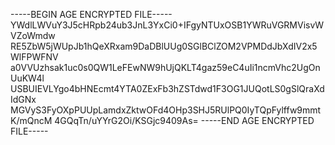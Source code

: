 -----BEGIN AGE ENCRYPTED FILE-----
YWdlLWVuY3J5cHRpb24ub3JnL3YxCi0+IFgyNTUxOSB1YWRuVGRMVisvWVZoWmdw
RE5ZbW5jWUpJb1hQeXRxam9DaDBlUUg0SGlBClZOM2VPMDdJbXdIV2x5WlFPWFNV
a0VVUzhsak1uc0s0QW1LeFEwNW9hUjQKLT4gaz59eC4uIi1ncmVhc2UgOnUuKW4l
USBUIEVLYgo4bHNEcmt4YTA0ZExFb3hZSTdwd1F3OG1JUQotLS0gSlQraXdIdGNx
MGVyS3FyOXpPUUpLamdxZktwOFd4OHp3SHJ5RUlPQ0IyTQpFylffw9mmtK/mQncM
4GQqTn/uYYrG2Oi/KSGjc9409As=
-----END AGE ENCRYPTED FILE-----
